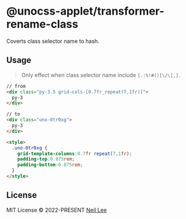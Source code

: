 # @unocss-applet/transformer-rename-class

Coverts class selector name to hash.

## Usage

> Only effect when class selector name include `[.:%!#()[\/\],]`.

```html
// from
<div class="py-3.5 grid-cols-[0.7fr_repeat(7,1fr)]">
  py-3
</div>

// to
<div class="uno-0tr0xg">
  py-3
</div>

<style>
  .uno-0tr0xg {
    grid-template-columns:0.7fr repeat(7,1fr);
    padding-top:0.875rem;
    padding-bottom:0.875rem;
  }
</style>
```


## License

MIT License &copy; 2022-PRESENT [Neil Lee](https://github.com/zguolee)
